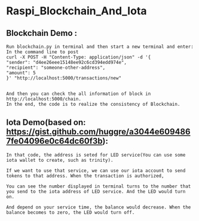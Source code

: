 # Raspi_Blockchain_And_Iota

## Blockchain Demo : 
    Run blockchain.py in terminal and then start a new terminal and enter: 
    In the command line to post
    curl -X POST -H "Content-Type: application/json" -d '{
    "sender": "d4ee26eee15148ee92c6cd394edd974e",
    "recipient": "someone-other-address",
    "amount": 5
    }' "http://localhost:5000/transactions/new"       


    And then you can check the all information of block in http://localhost:5000/chain.
    In the end, the code is to realize the consistency of Blockchain.

## Iota Demo(based on: https://gist.github.com/huggre/a3044e6094867fe04096e0c64dc60f3b): 
    In that code, the address is seted for LED service(You can use some iota wallet to create, such as trinity). 
    
    If we want to use that service, we can use our iota account to send tokens to that address. When the transaction is authorized,
    
    You can see the number displayed in terminal turns to the number that you send to the iota address of LED service. And the LED would turn on. 
    
    And depend on your service time, the balance would decrease. When the balance becomes to zero, the LED would turn off. 
